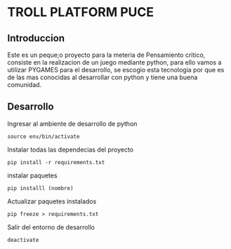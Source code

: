 # TROLL PLATFORM PUCE


## Introduccion

Este es un peque;o proyecto para la meteria de Pensamiento critico, consiste en la realizacion de un juego mediante python, para ello vamos a utilizar PYGAMES para el desarrollo, se escogio esta tecnologia por que es de las mas conocidas al desarrollar con python y tiene una buena comunidad.


## Desarrollo

Ingresar al ambiente de desarrollo de python

```shell
source env/bin/activate
```

Instalar todas las dependecias del proyecto
```shell
pip install -r requirements.txt
```

instalar paquetes
```shell
pip installl (nombre)
```

Actualizar paquetes instalados
```shell
pip freeze > requirements.txt
```


Salir del entorno de desarrollo

```sheell
deactivate
```

